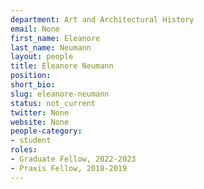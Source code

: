 ```yaml
---
department: Art and Architectural History
email: None
first_name: Eleanore
last_name: Neumann
layout: people
title: Eleanore Neumann
position:
short_bio:
slug: eleanore-neumann
status: not_current
twitter: None
website: None
people-category:
- student
roles:
- Graduate Fellow, 2022-2023
- Praxis Fellow, 2018-2019
---
```

